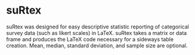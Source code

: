 suRtex
======

suRtex was designed for easy descriptive statistic reporting of categorical survey data (such as likert scales) in LaTeX. suRtex takes a matrix or data frame and produces the LaTeX code necessary for a sideways table creation. Mean, median, standard deviation, and sample size are optional.
